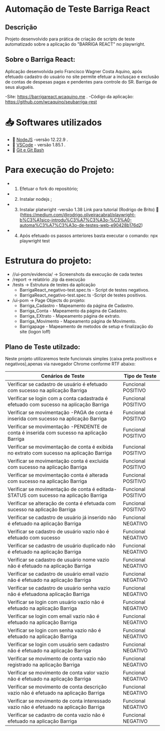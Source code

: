 # Automação de Teste Barriga React

## Descrição 
<p align="left">Projeto desenvolvido para prática de criação de scripts de teste automatizado sobre a aplicação do "BARRIGA REACT" no playwright.
 
## Sobre o Barriga React:
 Aplicação desenvolvida pelo Francisco Wagner Costa Aquino, após efetuado cadastro do usuário no site permite efetuar a inclusçao e exclusão de contas de despesas pagas e pendentes para controle do SR. Barriga de seus aluguéis.

 -Site: https://barrigareact.wcaquino.me .
 -Código da aplicação: https://github.com/wcaquino/seubarriga-rest 

 # 📥  Softwares utilizados
- 🔗 [NodeJS](https://nodejs.org/en/download) -versão 12.22.9 .
- 🔗 [VSCode](https://code.visualstudio.com/) - versão 1.85.1 .
- 🔗 [Git e Git Bash](https://git-scm.com/downloads) 

# Para execução do Projeto:
- 1) Efetuar o fork do repositório;
- 2) Instalar nodejs ;
- 3) Instalar platwright  -versão 1.38 
Link para tutorial (Rodrigo de Brito)
🔗  (https://medium.com/@rodrigo.oliveiracabral/playwright-b%C3%A1sico-introdu%C3%A7%C3%A3o-%C3%A0-automa%C3%A7%C3%A3o-de-testes-web-e90428b176d2)
- 4) Após efetuado os passos anteriores basta executar o comando: npx playwright test

# Estrutura do projeto:
- //ui-pom/evidencia/ -> Screenshots da execução de cada testes
- /report -> relatório .zip da execução
- /tests -> Estrutura de testes da aplicação
   * BarrigaReact_negativo-test.spec.ts - Script de testes negativos.
   * BarrigaReact_negativo-test.spec.ts -Script de testes positivos.
- /ui-pom -> Page Objects do projeto:
   * Barriga_Cadastro - Mapeamento da página de Cadastro.
   * Barriga_Conta - Mapeamento da página de Cadastro.
   * Barriga_EXtrato - Mapeamento página de extrato.
   * Barriga_Movimento - Mapeamento página de Movimento.
   * Barrigapage - Mapeamento de metodos de setup e finalização do site (logon loff)

## Plano de Teste utilzado: 
Neste projeto utilizaremos teste funcionais simples (caixa preta positivos e negativos),apenas via navegador Chrome conforme RTF abaixo: 

| Cenários de Teste                                                                         | Tipo de Teste       |
| ------------------------------------------------------------------------------------------|---------------------|
| Verificar se cadastro de usuário é efetuado com sucesso na aplicação Barriga              | Funcional POSITIVO  |
| Verificar se login com a conta cadastrada é efetuado com sucesso na aplicação Barriga     | Funcional POSITIVO  |
| Verificar se movimentação -PAGA de conta é inserida com sucesso na aplicação Barriga      | Funcional POSITIVO  |
| Verificar se movimentação -PENDENTE de conta é inserida com sucesso na aplicação Barriga  | Funcional POSITIVO  |
| Verificar se movimentação de conta é exibida no extrato com sucesso na aplicação Barriga  | Funcional POSITIVO  |
| Verificar se movimentação conta é excluida com sucesso na aplicação Barriga               | Funcional POSITIVO  |
| Verificar se movimentação conta é alterada com sucesso na aplicação Barriga               | Funcional POSITIVO  |
| Verificar se movimentação de conta é editada-STATUS com sucesso na aplicação Barriga      | Funcional POSITIVO  |
| Verificar se alteração de conta é efetuada com sucesso na aplicação Barriga               | Funcional POSITIVO  |
| Verificar se cadastro de usuário já inserido não é efetuado na aplicação Barriga          | Funcional NEGATIVO  |
| Verificar se cadastro de usuário vazio não é efetuado com sucesso                         | Funcional NEGATIVO  |
| Verificar se cadastro de usuário duplicado não é efetuado na aplicação Barriga            | Funcional NEGATIVO  |
| Verificar se cadastro de usuário nome vazio não é efetuado na aplicação Barriga           | Funcional NEGATIVO  |
| Verificar se cadastro de usuário email vazio não é efetuado na aplicação Barriga          | Funcional NEGATIVO  |
| Verificar se cadastro de usuário senha vazio não é efetuadona aplicação Barriga           | Funcional NEGATIVO  |
| Verificar se login com usuário vazio não é efetuado na aplicação Barriga                  | Funcional NEGATIVO  |
| Verificar se login com email vazio não é efetuado na aplicação Barriga                    | Funcional NEGATIVO  |
| Verificar se login com senha vazio não é efetuado na aplicação Barriga                    | Funcional NEGATIVO  |
| Verificar se login com usuário sem cadastro não é efetuado na aplicação Barriga           | Funcional NEGATIVO  |
| Verificar se movimento de conta vazio não registrado na aplicação Barriga                 | Funcional NEGATIVO  |
| Verificar se movimento de conta valor vazio não é efetuado na aplicação Barriga           | Funcional NEGATIVO  |
| Verificar se movimento de conta descrição vazio não é efetuado na aplicação Barriga       | Funcional NEGATIVO  |
| Verificar se movimento de conta interessado vazio não é efetuado na aplicação Barriga     | Funcional NEGATIVO  |
| Verificar se cadastro de conta  vazio não é efetuado na aplicação Barriga                 | Funcional NEGATIVO  |





